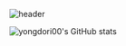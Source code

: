 ![header](https://capsule-render.vercel.app/api?type=waving&color=cceee5&height=300&section=header&text=Nut%20Alrnond&fontSize=70&fontColor=ffffff)

<!-- <center>Skill</center>
![로고명](https://img.shields.io/badge/java-6DB33F.svg?&style=for-the-badge&logo=java&logoColor=FFFFFF)
![로고명](https://img.shields.io/badge/python-3776AB.svg?&style=for-the-badge&logo=python&logoColor=FFFFFF)

![로고명](https://img.shields.io/badge/android-3DDC84.svg?&style=for-the-badge&logo=android&logoColor=FFFFFF)

![로고명](https://img.shields.io/badge/spring_boot-6DB33F.svg?&style=for-the-badge&logo=springboot&logoColor=FFFFFF)

![로고명](https://img.shields.io/badge/amazon_aws-FF9900.svg?&style=for-the-badge&logo=amazon&logoColor=FFFFFF)
![로고명](https://img.shields.io/badge/nginx-009639.svg?&style=for-the-badge&logo=nginx&logoColor=FFFFFF)

![로고명](https://img.shields.io/badge/mysql-4479A1.svg?&style=for-the-badge&logo=mysql&logoColor=FFFFFF) -->

![yongdori00's GitHub stats](https://github-readme-stats.vercel.app/api?username=yongdori00&show_icons=true&theme=buefy)
